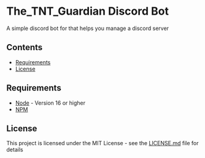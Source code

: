 # The_TNT_Guardian Discord Bot
A simple discord bot for that helps you manage a discord server
## Contents

* [Requirements](#requirements)
* [License](#license)

## Requirements

- [Node](https://nodejs.org/en/) - Version 16 or higher
- [NPM](https://www.npmjs.com/)

## License

This project is licensed under the MIT License - see the [LICENSE.md](LICENSE) file for details
